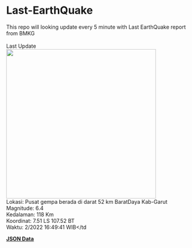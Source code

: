 # Last-EarthQuake
This repo will looking update every 5 minute with Last EarthQuake report from BMKG
<br>
<br>
Last Update
<br>
<img src="https://ews.bmkg.go.id/TEWS/data/20221203164941.mmi.jpg" width="400"/>
<br>
Lokasi: Pusat gempa berada di darat 52 km BaratDaya Kab-Garut <br>
Magnitude: 6.4 <br>
Kedalaman: 118 Km <br>
Koordinat: 7.51 LS 107.52 BT <br>
Waktu: 2/2022 16:49:41 WIB</td <br>

<a href="./data/data.json">**JSON Data**</a>
